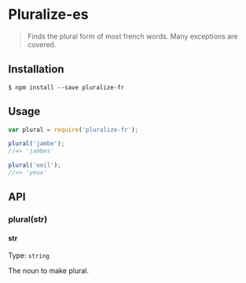 # Pluralize-es

> Finds the plural form of most french words.  Many exceptions are covered.

## Installation
```
$ npm install --save pluralize-fr
```

## Usage

```js
var plural = require('pluralize-fr');

plural('jambe');
//=> 'jambes'

plural('oeil');
//=> 'yeux'
```

## API

### plural(str)

#### str

Type: `string`

The noun to make plural.